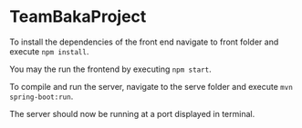 # TeamBakaProject

To install the dependencies of the front end navigate to front folder and execute `npm install`.

You may the run the frontend by executing `npm start`.

To compile and run the server, navigate to the serve folder and execute `mvn spring-boot:run`.

The server should now be running at a port displayed in terminal.
